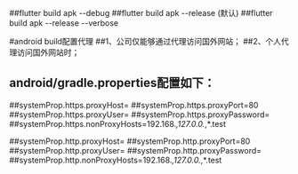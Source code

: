 ##flutter build apk --debug
##flutter build apk --release  (默认)
##flutter build apk --release --verbose

#android build配置代理
##1、公司仅能够通过代理访问国外网站；
##2、个人代理访问国外网站时；
## android/gradle.properties配置如下：

##systemProp.https.proxyHost=
##systemProp.https.proxyPort=80
##systemProp.https.proxyUser=
##systemProp.https.proxyPassword=
##systemProp.https.nonProxyHosts=192.168.*,127.0.0.*,*.test

##systemProp.http.proxyHost=
##systemProp.http.proxyPort=80
##systemProp.http.proxyUser=
##systemProp.http.proxyPassword=
##systemProp.http.nonProxyHosts=192.168.*,127.0.0.*,*.test


